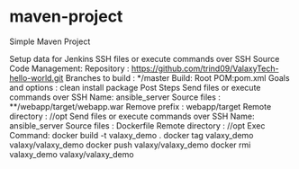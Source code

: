 # maven-project

Simple Maven Project

Setup data for Jenkins SSH files or execute commands over SSH
Source Code Management:
  Repository : https://github.com/trind09/ValaxyTech-hello-world.git
  Branches to build : */master
Build:
  Root POM:pom.xml
  Goals and options : clean install package
Post Steps
  Send files or execute commands over SSH
    Name: ansible_server
    Source files : **/webapp/target/webapp.war
    Remove prefix : webapp/target
    Remote directory : //opt
  Send files or execute commands over SSH
    Name: ansible_server
    Source files : Dockerfile
    Remote directory : //opt
    Exec Command:
      docker build -t valaxy_demo .
      docker tag valaxy_demo valaxy/valaxy_demo
      docker push valaxy/valaxy_demo
      docker rmi valaxy_demo valaxy/valaxy_demo
